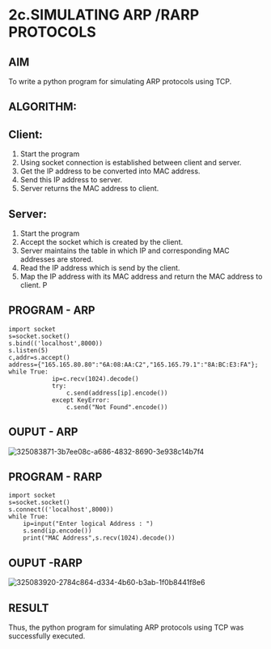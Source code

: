 # 2c.SIMULATING ARP /RARP PROTOCOLS
## AIM
To write a python program for simulating ARP protocols using TCP.
## ALGORITHM:
## Client:
1. Start the program
2. Using socket connection is established between client and server.
3. Get the IP address to be converted into MAC address.
4. Send this IP address to server.
5. Server returns the MAC address to client.
## Server:
1. Start the program
2. Accept the socket which is created by the client.
3. Server maintains the table in which IP and corresponding MAC addresses are
stored.
4. Read the IP address which is send by the client.
5. Map the IP address with its MAC address and return the MAC address to client.
P
## PROGRAM - ARP
```
import socket 
s=socket.socket() 
s.bind(('localhost',8000)) 
s.listen(5) 
c,addr=s.accept() 
address={"165.165.80.80":"6A:08:AA:C2","165.165.79.1":"8A:BC:E3:FA"}; 
while True: 
            ip=c.recv(1024).decode() 
            try: 
                c.send(address[ip].encode()) 
            except KeyError: 
                c.send("Not Found".encode())
```
## OUPUT - ARP
![325083871-3b7ee08c-a686-4832-8690-3e938c14b7f4](https://github.com/lekasri12/2c.ARP_RARP_PROTOCOLS/assets/149037427/9e7309b4-394b-4946-9199-b1b1a60a3036)

## PROGRAM - RARP
```
import socket
s=socket.socket()
s.connect(('localhost',8000))
while True:
    ip=input("Enter logical Address : ")
    s.send(ip.encode())
    print("MAC Address",s.recv(1024).decode())
```
## OUPUT -RARP
![325083920-2784c864-d334-4b60-b3ab-1f0b8441f8e6](https://github.com/lekasri12/2c.ARP_RARP_PROTOCOLS/assets/149037427/810506e9-8601-4554-ac61-f4067636ca0a)

## RESULT
Thus, the python program for simulating ARP protocols using TCP was successfully 
executed.
